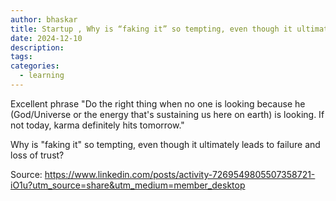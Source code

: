 ```yaml
---
author: bhaskar
title: Startup , Why is “faking it” so tempting, even though it ultimately leads to failure and loss of trust?
date: 2024-12-10
description:
tags:
categories:
  - learning
---
```


Excellent phrase "Do the right thing when no one is looking because he (God/Universe or the energy that's sustaining us here on earth) is looking. If not today, karma definitely hits tomorrow."

Why is "faking it" so tempting, even though it ultimately leads to failure and loss of trust?

Source: https://www.linkedin.com/posts/activity-7269549805507358721-iO1u?utm_source=share&utm_medium=member_desktop
